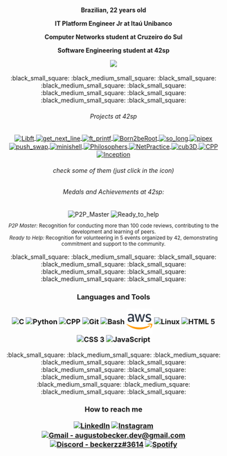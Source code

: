 

<p align="center">  <strong> Brazilian, 22 years old </strong> </p>
<p align="center">  <strong> IT Platform Engineer Jr at Itaú Unibanco </strong> </p>
<p align="center"> <strong> Computer Networks student at Cruzeiro do Sul </strong> </p>
<p align="center">  <strong> Software Engineering student at 42sp </strong> </p>


<p align="center"><a href="https://www.42sp.org.br/" target="_blank"><img src="https://img.shields.io/static/v1?label=&message=SP&color=000&style=for-the-badge&logo=42""></a></p>

<p align="center"> 
          :black_small_square: 	:black_medium_small_square:
          :black_small_square: 	:black_medium_small_square:
          :black_small_square: 	:black_medium_small_square:
          :black_small_square: 	:black_medium_small_square:
          :black_small_square:
</p>      

###### <p align="center">Projects at 42sp </p>
          
          
<div align="center" style="display: inline_block">
  <a href="https://github.com/augustobecker/Libft" target="_blank"> <img align="center" alt="Libft"  height="50" src="https://user-images.githubusercontent.com/81205527/149165832-9344c9e5-6075-4268-b276-26b60efc5733.png"> </a>
  <a href="https://github.com/augustobecker/get_next_line" target="_blank"><img align="center" alt="get_next_line"  height="50" src="https://user-images.githubusercontent.com/81205527/149212588-45d60d10-2e78-46c5-bf0c-0dc247464ad5.png">  </a>
    <a href="https://github.com/augustobecker/ft_printf" target="_blank"><img align="center" alt="ft_printf"  height="50" src="https://user-images.githubusercontent.com/81205527/157133425-69e61e0d-9051-4733-87cb-844319544a8b.png">  </a>
  <a href="https://github.com/augustobecker/Born2beRoot" target="_blank"><img align="center" alt="Born2beRoot"  height="50" src="https://user-images.githubusercontent.com/81205527/172512716-24c61c2a-2717-407d-bad8-489f531b12bd.png">  </a>
  <a href="https://github.com/augustobecker/so_long" target="_blank"><img align="center" alt="so_long"  height="50" src="https://user-images.githubusercontent.com/81205527/179134510-48689e9e-f8e4-4165-be40-2e0ec8f5d60d.png">  </a>
    <a href="https://github.com/augustobecker/pipex" target="_blank"><img align="center" alt="pipex"  height="50" src="https://user-images.githubusercontent.com/81205527/185808394-0045a614-600a-443d-add8-736951453ce3.png">  </a>
<a href="https://github.com/augustobecker/push_swap" target="_blank"><img align="center" alt="push_swap" height="50" src="https://user-images.githubusercontent.com/81205527/191116700-f59a18fd-e7f5-4c76-8f41-74a68d1ba32b.png"> </a>
  <a href="https://github.com/augustobecker/minishell" target="_blank"><img align="center" alt="minishell" height="50" src="https://user-images.githubusercontent.com/81205527/206884965-cfe1b09f-0c6c-4a9d-b252-a9fffb78dfef.png"> </a>
  <a href="https://github.com/augustobecker/Philosophers" target="_blank"><img align="center" alt="Philosophers" height="50" src="https://user-images.githubusercontent.com/81205527/210457725-477080a7-1a97-4968-9621-35c3e747c22b.png"> </a>
    <a href="https://github.com/augustobecker/NetPractice" target="_blank"><img align="center" alt="NetPractice" height="50" src="https://user-images.githubusercontent.com/81205527/213839641-716b2231-992b-4dcb-aab7-90ec844fa1d3.png"> </a>
    <a href="https://github.com/augustobecker/cub3D" target="_blank"><img align="center" alt="cub3D" height="50" src="https://github.com/augustobecker/augustobecker/assets/81205527/e806c5ec-8dde-48d8-9ef3-4ea491a30ce7"> </a>
<a href="https://github.com/augustobecker/CPP" target="_blank"><img align="center" alt="CPP" height="50" src="https://github.com/augustobecker/augustobecker/assets/81205527/4ed9a296-a963-4002-8a0a-3a9c3b12c1fc"> </a>
<a href="https://github.com/augustobecker/Inception" target="_blank"><img align="center" alt="Inception" height="50" src="https://github.com/augustobecker/Inception/assets/81205527/c17de729-cff5-43bb-acf8-bb65371cdc15"> </a>



###### <p align="center">check some of them (just click in the icon) </p>
          
</div>

###### <p align="center">Medals and Achievements at 42sp: </p>
<div align="center" style="display: inline_block">

<div align="center" style="display: inline_block">
  <a target="_blank"> <img align="center" alt="P2P_Master"  height="50" src="https://github.com/augustobecker/Inception/assets/81205527/0ebe5f51-f65e-4676-bc53-09bc33b59a77"> </a>
  <a target="_blank"><img align="center" alt="Ready_to_help"  height="50" src="https://github.com/augustobecker/Inception/assets/81205527/272b22ef-1b04-4605-bf54-9325b760aac0">  </a>

<p align="center" style="font-size: smaller;"> 
  <i>P2P Master:</i> Recognition for conducting more than 100 code reviews, contributing to the development and learning of peers.
  <br>
  <i>Ready to Help:</i> Recognition for volunteering in 5 events organized by 42, demonstrating commitment and support to the community.
</p>
</div>

          
<p align="center"> 
          :black_small_square: 	:black_medium_small_square:
          :black_small_square: 	:black_medium_small_square:
          :black_small_square: 	:black_medium_small_square:
          :black_small_square: 	:black_medium_small_square:
          :black_small_square:
</p>      

<div style="display: inline_block" align="center">

<h3 align="center"> <strong>Languages and Tools</strong></p>
          
<img align="center" alt="C" height="90" src="https://cdn.jsdelivr.net/gh/devicons/devicon/icons/c/c-plain.svg">
<img align="center" alt="Python" height="60" src="https://cdn.jsdelivr.net/gh/devicons/devicon/icons/python/python-plain.svg">
<img align="center" alt="CPP" height="70" src="https://cdn.jsdelivr.net/gh/devicons/devicon/icons/cplusplus/cplusplus-plain.svg">
<img align="center" alt="Git" height="60" src="https://cdn.jsdelivr.net/gh/devicons/devicon/icons/git/git-plain.svg">
<img align="center" alt="Bash" height="60" src="https://cdn.jsdelivr.net/gh/devicons/devicon/icons/bash/bash-plain.svg">
<img align="center" alt="AWS" height="60" src="https://github.com/devicons/devicon/blob/v2.15.1/icons/amazonwebservices/amazonwebservices-original-wordmark.svg">
<img align="center" alt="Linux" height="50" src="https://cdn.jsdelivr.net/gh/devicons/devicon/icons/linux/linux-plain.svg">
<img align="center" alt="HTML 5" height="30" src="https://cdn.jsdelivr.net/gh/devicons/devicon/icons/html5/html5-plain-wordmark.svg">
<img align="center" alt="CSS 3" height="30" src="https://cdn.jsdelivr.net/gh/devicons/devicon/icons/css3/css3-plain-wordmark.svg">
<img align="center" alt="JavaScript" height="35" src="https://cdn.jsdelivr.net/gh/devicons/devicon/icons/javascript/javascript-plain.svg">

</div>

<p align="center"> 
          :black_small_square: 	:black_medium_small_square:
          :black_medium_square: 	:black_medium_small_square:
          :black_small_square: 	:black_medium_small_square:
          :black_small_square: 	:black_medium_small_square:
          :black_small_square: 	:black_medium_small_square:
          :black_medium_square: 	:black_medium_small_square: 
          :black_small_square:
</p>

<div style="display: inline_block" align="center">

<h3 align="center"> <strong>How to reach me</strong></p>          
          
<a href="https://www.linkedin.com/in/augusto-becker/" target="_blank"><img align="center" alt="LinkedIn" height="40" src="https://user-images.githubusercontent.com/81205527/157161849-01a9df02-bf32-45be-add4-122bc40b48cf.png"></a>
<a href="https://www.instagram.com/augusto.becker/" target="_blank"><img align="center" alt="Instagram" height="40" src="https://user-images.githubusercontent.com/81205527/157161841-19ec3ab2-2c8f-4ec0-8b9d-3cd885256098.png"></a>
<a href = "mailto:augustobecker.dev@gmail.com"> <img align="center" alt="Gmail - augustobecker.dev@gmail.com" height="40" src="https://user-images.githubusercontent.com/81205527/157161831-eb9dffee-404b-4ffe-b0af-34671219f7fb.png"></a>
<a href="https://discord.gg/3kxYkBRxUy" target="_blank"><img align="center" alt="Discord - beckerzz#3614" height="40" src="https://user-images.githubusercontent.com/81205527/157161820-de88dc63-61a3-4c9f-9445-07ac98bf0bc2.png"></a>
<a href="https://open.spotify.com/user/31oh3ig6h5rps5q7bpf53jyivwea" target="_blank"><img align="center" alt="Spotify" height="40" src="https://user-images.githubusercontent.com/81205527/157161835-9a3440d6-b4bd-4644-82ae-e82d9f103a0e.png"></a>   
  
</div>
